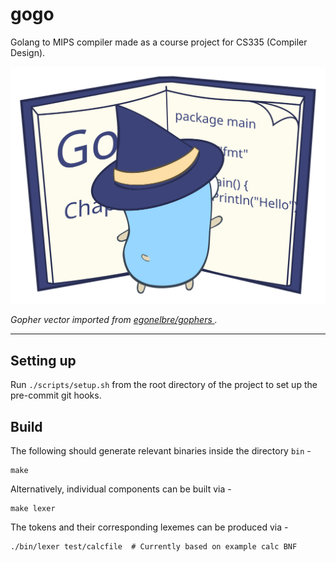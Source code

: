 # gogo
Golang to MIPS compiler made as a course project for CS335 (Compiler Design).

<p align="center">
  <img alt="Logo" src="gopher.svg">
</p>

*Gopher vector imported from [egonelbre/gophers
](https://github.com/egonelbre/gophers).*

- - -

## Setting up
Run `./scripts/setup.sh` from the root directory of the project to set up the pre-commit git hooks.

## Build
The following should generate relevant binaries inside the directory `bin` -
```
make
```

Alternatively, individual components can be built via -
```
make lexer
```

The tokens and their corresponding lexemes can be produced via -
```
./bin/lexer test/calcfile  # Currently based on example calc BNF
```
